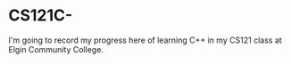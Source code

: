 # CS121C-
I'm going to record my progress here of learning C++ in my CS121 class at Elgin Community College.

